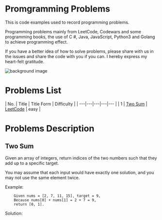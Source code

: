 # Promgramming Problems
This is code examples used to record programming problems.

Programming problems mainly from LeetCode, Codewars and some programming books, the use of C #, Java, JavaScript, Python3 and Golang to achieve programming effect.

If you have a better idea of how to solve problems, please share with us in the issues and share the code with you if you can. 
I hereby express my heart-felt gratitude.

![background image](https://github.com/SilenceHVK/Articles/raw/master/assets/images/bgImages/bg3.png)

# Problems List

| No. | Title | Title Form | Difficulty |
| ---|---|---|---|--- |
| 1 | [Two Sum](#user-content-two-sum) | [LeetCode](https://leetcode.com/problems/two-sum/) | easy |

# Problems Description
## Two Sum
Given an array of integers, return indices of the two numbers such that they add up to a specific target.

You may assume that each input would have exactly one solution, and you may not use the same element twice.

Example:
```
    Given nums = [2, 7, 11, 15], target = 9,
    Because nums[0] + nums[1] = 2 + 7 = 9,
    return [0, 1].
```

Solution:
